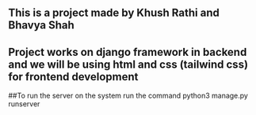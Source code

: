 ## This is a project made by Khush Rathi and Bhavya Shah 
## Project works on django framework in backend and we will be using html and css (tailwind css) for frontend development

##To run the server on the system run the command
python3 manage.py runserver



